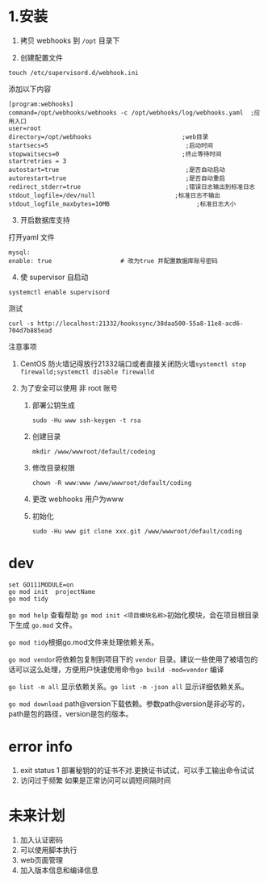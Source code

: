 # 1.安装

1. 拷贝 webhooks 到 `/opt` 目录下

2. 创建配置文件

```
touch /etc/supervisord.d/webhook.ini
```

添加以下内容

```
[program:webhooks]
command=/opt/webhooks/webhooks -c /opt/webhooks/log/webhooks.yaml  ;应用入口
user=root
directory=/opt/webhooks                         ;web目录
startsecs=5                                      ;启动时间
stopwaitsecs=0                                  ;终止等待时间
startretries = 3
autostart=true                                   ;是否自动启动
autorestart=true                                 ;是否自动重启
redirect_stderr=true                             ;错误日志输出到标准日志
stdout_logfile=/dev/null                      ;标准日志不输出
stdout_logfile_maxbytes=10MB                        ;标准日志大小
```

3. 开启数据库支持

打开yaml 文件
```
mysql:
enable: true                   # 改为true 并配置数据库账号密码

```

4. 使 supervisor 自启动

```
systemctl enable supervisord
```

测试 

```
curl -s http://localhost:21332/hookssync/38daa500-55a8-11e8-acd6-704d7b885ead
```

注意事项

1. CentOS 防火墙记得放行21332端口或者直接关闭防火墙`systemctl stop firewalld;systemctl disable firewalld`

2. 为了安全可以使用 非 root 账号

   1. 部署公钥生成

      ```
      sudo -Hu www ssh-keygen -t rsa 
      ```

   2. 创建目录

      ```
      mkdir /www/wwwroot/default/codeing
      ```
   
   3. 修改目录权限
   
		```    
		chown -R www:www /www/wwwroot/default/coding
		```
	
	4. 更改 webhooks 用户为www
	
	5. 初始化
	
	   ```
	   sudo -Hu www git clone xxx.git /www/wwwroot/default/coding
	   ```

# dev 

```
set GO111MODULE=on
go mod init  projectName
go mod tidy
```

`go mod help` 查看帮助
`go mod init <项目模块名称>`初始化模块，会在项目根目录下生成 `go.mod` 文件。

`go mod tidy`根据go.mod文件来处理依赖关系。

`go mod vendor`将依赖包复制到项目下的 `vendor` 目录。建议一些使用了被墙包的话可以这么处理，方便用户快速使用命令`go build -mod=vendor` 编译

`go list -m all` 显示依赖关系。`go list -m -json all` 显示详细依赖关系。

`go mod download`  path@version下载依赖。参数path@version是非必写的，path是包的路径，version是包的版本。


# error info 
1. exit status 1
部署秘钥的的证书不对.更换证书试试，可以手工输出命令试试
2. 访问过于频繁
如果是正常访问可以调短间隔时间


# 未来计划
1. 加入认证密码
2. 可以使用脚本执行
3. web页面管理
4. 加入版本信息和编译信息